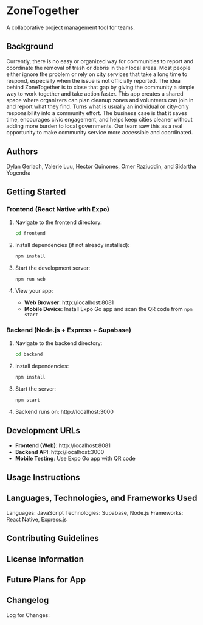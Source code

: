 # ZoneTogether

A collaborative project management tool for teams.

## Background

Currently, there is no easy or organized way for communities to report and coordinate the removal of trash or debris in their local areas. 
Most people either ignore the problem or rely on city services that take a long time to respond, especially when the issue is not officially reported. 
The idea behind ZoneTogether is to close that gap by giving the community a simple way to work together and take action faster. 
This app creates a shared space where organizers can plan cleanup zones and volunteers can join in and report what they find. 
Turns what is usually an individual or city-only responsibility into a community effort. The business case is that it saves time, encourages civic engagement, and helps keep cities cleaner without adding more burden to local governments. 
Our team saw this as a real opportunity to make community service more accessible and coordinated.

## Authors 
Dylan Gerlach, 
Valerie Luu, 
Hector Quinones, 
Omer Raziuddin,
 and Sidartha Yogendra

## Getting Started

### Frontend (React Native with Expo)

1. Navigate to the frontend directory:

   ```bash
   cd frontend
   ```

2. Install dependencies (if not already installed):

   ```bash
   npm install
   ```

3. Start the development server:

   ```bash
   npm run web
   ```

4. View your app:
   - **Web Browser**: http://localhost:8081
   - **Mobile Device**: Install Expo Go app and scan the QR code from `npm start`

### Backend (Node.js + Express + Supabase)

1. Navigate to the backend directory:

   ```bash
   cd backend
   ```

2. Install dependencies:

   ```bash
   npm install
   ```

3. Start the server:

   ```bash
   npm start
   ```

4. Backend runs on: http://localhost:3000

## Development URLs

- **Frontend (Web)**: http://localhost:8081
- **Backend API**: http://localhost:3000
- **Mobile Testing**: Use Expo Go app with QR code

## Usage Instructions



## Languages, Technologies, and Frameworks Used

Languages: JavaScript
Technologies: Supabase, Node.js
Frameworks: React Native, Express.js

## Contributing Guidelines



## License Information



## Future Plans for App



## Changelog

Log for Changes:

